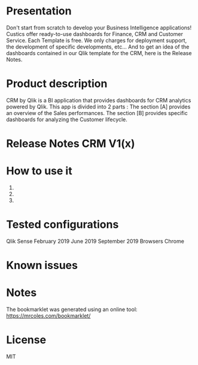 # Presentation
Don't start from scratch to develop your Business Intelligence applications! Custics offer ready-to-use dashboards for Finance, CRM and Customer Service. 
Each Template is free. We only charges for deployment support, the development of specific developments, etc...
And to get an idea of ​​the dashboards contained in our Qlik template for the CRM, here is the Release Notes.
# Product description
CRM by Qlik is a BI application that provides dashboards for CRM analytics powered by Qlik. This app is divided into 2 parts :
The section [A] provides an overview of the Sales performances.
The section [B] provides specific dashboards for analyzing the Customer lifecycle.
# Release Notes CRM V1(x)
# How to use it
1.
2.
3. 

# Tested configurations
Qlik Sense
February 2019
June 2019
September 2019
Browsers
Chrome
# Known issues

# Notes
The bookmarklet was generated using an online tool: https://mrcoles.com/bookmarklet/
# License
MIT

